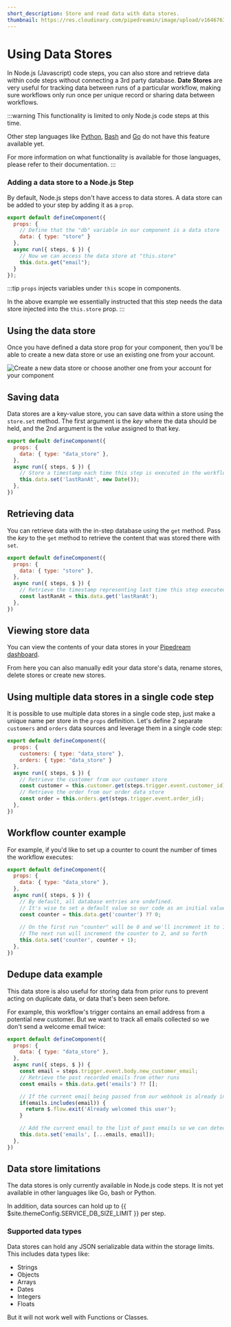 ```yaml
---
short_description: Store and read data with data stores.
thumbnail: https://res.cloudinary.com/pipedreamin/image/upload/v1646763735/docs/icons/icons8-database-96_iv1oup.png
---
```


# Using Data Stores 

In Node.js (Javascript) code steps, you can also store and retrieve data within code steps without connecting a 3rd party database. **Date Stores** are very useful for tracking data between runs of a particular workflow, making sure workflows only run once per unique record or sharing data between workflows.

:::warning
This functionality is limited to only Node.js code steps at this time.

Other step languages like [Python](/code/python/), [Bash](/code/bash/) and [Go](/code/go/) do not have this feature available yet.

For more information on what functionality is available for those languages, please refer to their documentation.
:::

### Adding a data store to a Node.js Step

By default, Node.js steps don't have access to data stores. A data store can be added to your step by adding it as a `prop`.

```javascript
export default defineComponent({
  props: {
    // Define that the "db" variable in our component is a data store
    data: { type: "store" }
  },
  async run({ steps, $ }) {
    // Now we can access the data store at "this.store"
    this.data.get("email");
  }
});
```

:::tip
`props` injects variables under `this` scope in components.

In the above example we essentially instructed that this step needs the data store injected into the `this.store` prop. 
:::

## Using the data store

Once you have defined a data store prop for your component, then you'll be able to create a new data store or use an existing one from your account.

![Create a new data store or choose another one from your account for your component](https://res.cloudinary.com/pipedreamin/image/upload/v1647626951/docs/components/CleanShot_2022-03-18_at_14.08.01_2x_fyr3p4.png)

## Saving data

Data stores are a key-value store, you can save data within a store using the `store.set` method. The first argument is the _key_ where the data should be held, and the 2nd argument is the _value_ assigned to that key.

```javascript
export default defineComponent({
  props: {
    data: { type: "data_store" },
  },
  async run({ steps, $ }) {
    // Store a timestamp each time this step is executed in the workflow
    this.data.set('lastRanAt', new Date());
  },
})
```

## Retrieving data

You can retrieve data with the in-step database using the `get` method. Pass the _key_ to the `get` method to retrieve the content that was stored there with `set`.

```javascript
export default defineComponent({
  props: {
    data: { type: "store" },
  },
  async run({ steps, $ }) {
    // Retrieve the timestamp representing last time this step executed
    const lastRanAt = this.data.get('lastRanAt'); 
  },
})
```

## Viewing store data

You can view the contents of your data stores in your [Pipedream dashboard](https://pipedream.com/stores).

From here you can also manually edit your data store's data, rename stores, delete stores or create new stores.

## Using multiple data stores in a single code step

It is possible to use multiple data stores in a single code step, just make a unique name per store in the `props` definition. Let's define 2 separate `customers` and `orders` data sources and leverage them in a single code step:

```javascript
export default defineComponent({
  props: {
    customers: { type: "data_store" },
    orders: { type: "data_store" }
  },
  async run({ steps, $ }) {
    // Retrieve the customer from our customer store 
    const customer = this.customer.get(steps.trigger.event.customer_id);
    // Retrieve the order from our order data store
    const order = this.orders.get(steps.trigger.event.order_id);
  },
})
```

## Workflow counter example

For example, if you'd like to set up a counter to count the number of times the workflow executes:

```javascript
export default defineComponent({
  props: {
    data: { type: "data_store" },
  },
  async run({ steps, $ }) {
    // By default, all database entries are undefined.
    // It's wise to set a default value so our code as an initial value to work with
    const counter = this.data.get('counter') ?? 0;
    
    // On the first run "counter" will be 0 and we'll increment it to 1
    // The next run will increment the counter to 2, and so forth
    this.data.set('counter', counter + 1);
  },
})
```

## Dedupe data example

This data store is also useful for storing data from prior runs to prevent acting on duplicate data, or data that's been seen before.

For example, this workflow's trigger contains an email address from a potential new customer. But we want to track all emails collected so we don't send a welcome email twice:

```javascript
export default defineComponent({
  props: {
    data: { type: "data_store" },
  },
  async run({ steps, $ }) {
    const email = steps.trigger.event.body.new_customer_email;
    // Retrieve the past recorded emails from other runs
    const emails = this.data.get('emails') ?? [];

    // If the current email being passed from our webhook is already in our list, exit early
    if(emails.includes(email)) {
      return $.flow.exit('Already welcomed this user');
    }

    // Add the current email to the list of past emails so we can detect it in the future runs
    this.data.set('emails', [...emails, email]);
  },
})
```

## Data store limitations

The data stores is only currently available in Node.js code steps. It is not yet available in other languages like Go, bash or Python.

In addition, data sources can hold up to {{ $site.themeConfig.SERVICE_DB_SIZE_LIMIT }} per step.

### Supported data types

Data stores can hold any JSON serializable data within the storage limits. This includes data types like:

* Strings
* Objects
* Arrays
* Dates
* Integers
* Floats

But it will not work well with Functions or Classes.

